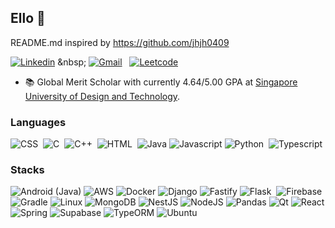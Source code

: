 ## Ello 👋

README.md inspired by https://github.com/jhjh0409

[![Linkedin](https://img.shields.io/badge/LinkedIn-0077B5?style=for-the-badge&logo=linkedin&logoColor=white)]([https://www.linkedin.com/](https://www.linkedin.com/in/xue-yufeng-596a10297/))
&nbsp;
[![Gmail](https://img.shields.io/badge/Gmail-D14836?style=for-the-badge&logo=gmail&logoColor=white)](mailto:xyf.oco@gmail.com)
&nbsp;
[![Leetcode](https://img.shields.io/badge/-LeetCode-FFA116?style=for-the-badge&logo=LeetCode&logoColor=black)](https://leetcode.com/u/XU3mCuw2Sb/)

- 📚 Global Merit Scholar with currently 4.64/5.00 GPA at [Singapore University of Design and Technology](https://www.sutd.edu.sg/).

### Languages
![CSS](https://img.shields.io/badge/CSS3-1572B6?style=for-the-badge&logo=css3&logoColor=white)&nbsp;
![C](https://img.shields.io/badge/C-00599C?style=for-the-badge&logo=c&logoColor=white)&nbsp;
![C++](https://img.shields.io/badge/C%2B%2B-00599C?style=for-the-badge&logo=c%2B%2B&logoColor=white)&nbsp;
![HTML](https://img.shields.io/badge/HTML5-E34F26?style=for-the-badge&logo=html5&logoColor=white)&nbsp;
![Java](https://img.shields.io/badge/java-%23ED8B00.svg?style=for-the-badge&logo=openjdk&logoColor=white)
![Javascript](https://img.shields.io/badge/javascript-%23323330.svg?style=for-the-badge&logo=javascript&logoColor=%23F7DF1E)
![Python](https://img.shields.io/badge/Python-FFD43B?style=for-the-badge&logo=python&logoColor=blue)&nbsp;
![Typescript](https://img.shields.io/badge/typescript-%23007ACC.svg?style=for-the-badge&logo=typescript&logoColor=white)

### Stacks
![Android (Java)](https://img.shields.io/badge/android%20studio-346ac1?style=for-the-badge&logo=android%20studio&logoColor=white)
![AWS](https://img.shields.io/badge/AWS-%23FF9900.svg?style=for-the-badge&logo=amazon-aws&logoColor=white)
![Docker](https://img.shields.io/badge/docker-%230db7ed.svg?style=for-the-badge&logo=docker&logoColor=white)
![Django](https://img.shields.io/badge/django-%23092E20.svg?style=for-the-badge&logo=django&logoColor=white)
![Fastify](https://img.shields.io/badge/fastify-000000?style=for-the-badge&logo=fastify&logoColor=white)
![Flask](https://img.shields.io/badge/Flask-000000?style=for-the-badge&logo=flask&logoColor=white)&nbsp;
![Firebase](https://img.shields.io/badge/firebase-%23039BE5.svg?style=for-the-badge&logo=firebase)
![Gradle](https://img.shields.io/badge/Gradle-02303A.svg?style=for-the-badge&logo=Gradle&logoColor=white)
![Linux](https://img.shields.io/badge/linux-FCC624?style=for-the-badge&logo=linux&logoColor=black)
![MongoDB](https://img.shields.io/badge/MongoDB-%234ea94b.svg?style=for-the-badge&logo=mongodb&logoColor=white)
![NestJS](https://img.shields.io/badge/nestjs-E0234E?style=for-the-badge&logo=nestjs&logoColor=white)
![NodeJS](https://img.shields.io/badge/node.js-6DA55F?style=for-the-badge&logo=node.js&logoColor=white)
![Pandas](https://img.shields.io/badge/pandas-%23150458.svg?style=for-the-badge&logo=pandas&logoColor=white)
![Qt](https://img.shields.io/badge/Qt-41CD52?style=for-the-badge&logo=qt&logoColor=white)
![React](https://img.shields.io/badge/react-%2320232a.svg?style=for-the-badge&logo=react&logoColor=%2361DAFB)
![Spring](https://img.shields.io/badge/spring-%236DB33F.svg?style=for-the-badge&logo=spring&logoColor=white)
![Supabase](https://img.shields.io/badge/supabase-3ECF8E?style=for-the-badge&logo=supabase&logoColor=white)
![TypeORM](https://img.shields.io/badge/typeorm-FF0000?style=for-the-badge&logo=typeorm&logoColor=white)
![Ubuntu](https://img.shields.io/badge/ubuntu-E95420?style=for-the-badge&logo=ubuntu&logoColor=white)

<!--
**XlightNtrEnx/XlightNtrEnx** is a ✨ _special_ ✨ repository because its `README.md` (this file) appears on your GitHub profile.

Here are some ideas to get you started:

- 🔭 I’m currently working on ...
- 🌱 I’m currently learning ...
- 👯 I’m looking to collaborate on ...
- 🤔 I’m looking for help with ...
- 💬 Ask me about ...
- 📫 How to reach me: ...
- 😄 Pronouns: ...
- ⚡ Fun fact: ...
-->
